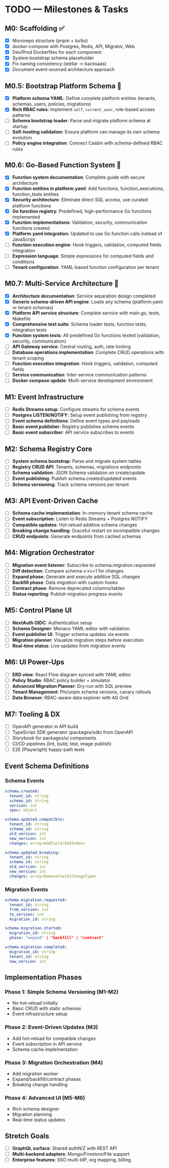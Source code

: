 # TODO — Milestones & Tasks

## M0: Scaffolding ✅
- [x] Monorepo structure (pnpm + turbo)
- [x] docker-compose with Postgres, Redis, API, Migrator, Web
- [x] Dev/Prod Dockerfiles for each component
- [x] System bootstrap schema placeholder
- [x] Fix naming consistency (stellar → backsaas)
- [x] Document event-sourced architecture approach

## M0.5: Bootstrap Platform Schema 🚧
- [x] **Platform schema YAML**: Define complete platform entities (tenants, schemas, users, policies, migrations)
- [x] **Rich RBAC rules**: Implement `self`, `current_user`, role-based access patterns
- [ ] **Schema bootstrap loader**: Parse and migrate platform schema at startup
- [ ] **Self-hosting validation**: Ensure platform can manage its own schema evolution
- [ ] **Policy engine integration**: Connect Casbin with schema-defined RBAC rules

## M0.6: Go-Based Function System 🚧
- [x] **Function system documentation**: Complete guide with secure architecture
- [x] **Function entities in platform.yaml**: Add functions, function_executions, function_tests entities
- [x] **Security architecture**: Eliminate direct SQL access, use curated platform functions
- [x] **Go function registry**: Predefined, high-performance Go functions implemented
- [x] **Function implementations**: Validation, security, communication functions created
- [x] **Platform.yaml integration**: Updated to use Go function calls instead of JavaScript
- [ ] **Function execution engine**: Hook triggers, validation, computed fields integration
- [ ] **Expression language**: Simple expressions for computed fields and conditions
- [ ] **Tenant configuration**: YAML-based function configuration per tenant

## M0.7: Multi-Service Architecture 🚧
- [x] **Architecture documentation**: Service separation design completed
- [x] **Generic schema-driven API engine**: Loads any schema (platform.yaml or tenant schemas)
- [x] **Platform API service structure**: Complete service with main.go, tests, Makefile
- [x] **Comprehensive test suite**: Schema loader tests, function tests, integration tests
- [x] **Function system tests**: All predefined Go functions tested (validation, security, communication)
- [ ] **API Gateway service**: Central routing, auth, rate limiting
- [ ] **Database operations implementation**: Complete CRUD operations with tenant scoping
- [ ] **Function execution integration**: Hook triggers, validation, computed fields
- [ ] **Service communication**: Inter-service communication patterns
- [ ] **Docker compose update**: Multi-service development environment

## M1: Event Infrastructure
- [ ] **Redis Streams setup**: Configure streams for schema events
- [ ] **Postgres LISTEN/NOTIFY**: Setup event publishing from registry
- [ ] **Event schema definitions**: Define event types and payloads
- [ ] **Basic event publisher**: Registry publishes schema events
- [ ] **Basic event subscriber**: API service subscribes to events

## M2: Schema Registry Core
- [ ] **System schema bootstrap**: Parse and migrate system tables
- [ ] **Registry CRUD API**: Tenants, schemas, migrations endpoints
- [ ] **Schema validation**: JSON Schema validation on create/update
- [ ] **Event publishing**: Publish schema.created/updated events
- [ ] **Schema versioning**: Track schema versions per tenant

## M3: API Event-Driven Cache
- [ ] **Schema cache implementation**: In-memory tenant schema cache
- [ ] **Event subscription**: Listen to Redis Streams + Postgres NOTIFY
- [ ] **Compatible updates**: Hot-reload additive schema changes
- [ ] **Breaking change handling**: Graceful restart on incompatible changes
- [ ] **CRUD endpoints**: Generate endpoints from cached schemas

## M4: Migration Orchestrator
- [ ] **Migration event listener**: Subscribe to schema.migration.requested
- [ ] **Diff detection**: Compare schema v→v+1 for changes
- [ ] **Expand phase**: Generate and execute additive SQL changes
- [ ] **Backfill phase**: Data migration with custom hooks
- [ ] **Contract phase**: Remove deprecated columns/tables
- [ ] **Status reporting**: Publish migration progress events

## M5: Control Plane UI
- [ ] **NextAuth OIDC**: Authentication setup
- [ ] **Schema Designer**: Monaco YAML editor with validation
- [ ] **Event publisher UI**: Trigger schema updates via events
- [ ] **Migration planner**: Visualize migration steps before execution
- [ ] **Real-time status**: Live updates from migration events

## M6: UI Power-Ups
- [ ] **ERD view**: React Flow diagram synced with YAML editor
- [ ] **Policy Studio**: RBAC policy builder + simulator
- [ ] **Advanced Migration Planner**: Dry-run with SQL preview
- [ ] **Tenant Management**: Pin/unpin schema versions, canary rollouts
- [ ] **Data Browser**: RBAC-aware data explorer with AG Grid

## M7: Tooling & DX
- [ ] OpenAPI generator in API build
- [ ] TypeScript SDK generator (packages/sdk) from OpenAPI
- [ ] Storybook for packages/ui components
- [ ] CI/CD pipelines (lint, build, test, image publish)
- [ ] E2E (Playwright) happy-path tests

## Event Schema Definitions

### Schema Events
```yaml
schema.created:
  tenant_id: string
  schema_id: string
  version: int
  spec: object

schema.updated.compatible:
  tenant_id: string
  schema_id: string
  old_version: int
  new_version: int
  changes: array<AddField|AddIndex>

schema.updated.breaking:
  tenant_id: string
  schema_id: string
  old_version: int
  new_version: int
  changes: array<RemoveField|ChangeType>
```

### Migration Events
```yaml
schema.migration.requested:
  tenant_id: string
  from_version: int
  to_version: int
  migration_id: string

schema.migration.started:
  migration_id: string
  phase: "expand" | "backfill" | "contract"

schema.migration.completed:
  migration_id: string
  tenant_id: string
  new_version: int
```

## Implementation Phases

### Phase 1: Simple Schema Versioning (M1-M2)
- No hot-reload initially
- Basic CRUD with static schemas
- Event infrastructure setup

### Phase 2: Event-Driven Updates (M3)
- Add hot-reload for compatible changes
- Event subscription in API service
- Schema cache implementation

### Phase 3: Migration Orchestration (M4)
- Add migration worker
- Expand/backfill/contract phases
- Breaking change handling

### Phase 4: Advanced UI (M5-M6)
- Rich schema designer
- Migration planning
- Real-time status updates

## Stretch Goals
- [ ] **GraphQL surface**: Shared authN/Z with REST API
- [ ] **Multi-backend adapters**: Mongo/Firestore/File support
- [ ] **Enterprise features**: SSO multi-IdP, org mapping, billing
